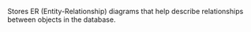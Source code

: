 Stores ER (Entity-Relationship) diagrams that help describe relationships between objects in the database.
